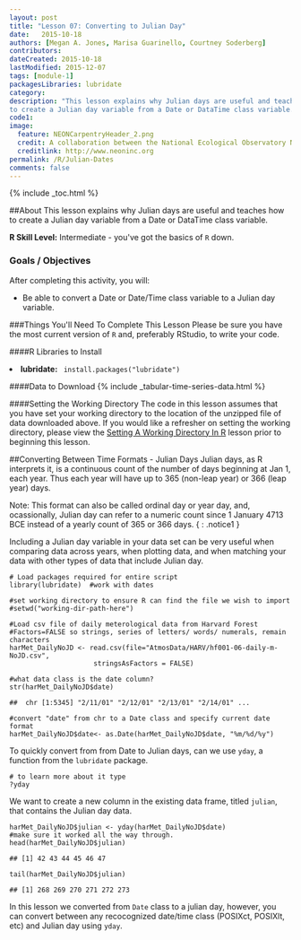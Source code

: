 ```yaml
---
layout: post
title: "Lesson 07: Converting to Julian Day"
date:   2015-10-18
authors: [Megan A. Jones, Marisa Guarinello, Courtney Soderberg]
contributors: 
dateCreated: 2015-10-18
lastModified: 2015-12-07
tags: [module-1]
packagesLibraries: lubridate
category: 
description: "This lesson explains why Julian days are useful and teaches how
to create a Julian day variable from a Date or DataTime class variable."
code1:
image:
  feature: NEONCarpentryHeader_2.png
  credit: A collaboration between the National Ecological Observatory Network (NEON) and Data Carpentry
  creditlink: http://www.neoninc.org
permalink: /R/Julian-Dates
comments: false
---
```


{% include _toc.html %}

##About
This lesson explains why Julian days are useful and teaches how to create a
Julian day variable from a Date or DataTime class variable.

**R Skill Level:** Intermediate - you've got the basics of `R` down.

<div id="objectives" markdown="1">

### Goals / Objectives
After completing this activity, you will:

 * Be able to convert a Date or Date/Time class variable to a Julian day variable.

###Things You'll Need To Complete This Lesson
Please be sure you have the most current version of `R` and, preferably
RStudio, to write your code.

####R Libraries to Install
<li><strong>lubridate:</strong> <code> install.packages("lubridate")</code></li>

####Data to Download
{% include _tabular-time-series-data.html %}

####Setting the Working Directory
The code in this lesson assumes that you have set your working directory to the
location of the unzipped file of data downloaded above.  If you would like a
refresher on setting the working directory, please view the [Setting A Working Directory In R](URL "R Working Directory Lesson") lesson prior to beginning
this lesson.

</div>

##Converting Between Time Formats - Julian Days
Julian days, as R interprets it, is a continuous count of the number of days 
beginning at Jan 1, each year. Thus each year will have up to 365 (non-leap year)
or 366 (leap year) days. 

Note: This format can also be called ordinal day or year day, and, ocassionally,
Julian day can refer to a numeric count since 1 January 4713 BCE instead of a
yearly count of 365 or 366 days.
{ : .notice1 }

Including a Julian day variable in your data set can be very useful when
comparing data across years, when plotting data, and when matching your data
with other types of data that include Julian day.  


    # Load packages required for entire script
    library(lubridate)  #work with dates
    
    #set working directory to ensure R can find the file we wish to import
    #setwd("working-dir-path-here")
    
    #Load csv file of daily meterological data from Harvard Forest
    #Factors=FALSE so strings, series of letters/ words/ numerals, remain characters
    harMet_DailyNoJD <- read.csv(file="AtmosData/HARV/hf001-06-daily-m-NoJD.csv",
                         stringsAsFactors = FALSE)
    
    #what data class is the date column? 
    str(harMet_DailyNoJD$date)

    ##  chr [1:5345] "2/11/01" "2/12/01" "2/13/01" "2/14/01" ...

    #convert "date" from chr to a Date class and specify current date format
    harMet_DailyNoJD$date<- as.Date(harMet_DailyNoJD$date, "%m/%d/%y")

To quickly convert from from Date to Julian days, can we use `yday`, a 
function from the `lubridate` package. 


    # to learn more about it type
    ?yday

We want to create a new column in the existing data frame, titled `julian`, that
contains the Julian day data.  


    harMet_DailyNoJD$julian <- yday(harMet_DailyNoJD$date)  
    #make sure it worked all the way through. 
    head(harMet_DailyNoJD$julian) 

    ## [1] 42 43 44 45 46 47

    tail(harMet_DailyNoJD$julian)

    ## [1] 268 269 270 271 272 273

In this lesson we converted from `Date` class to a julian day, however, you can
convert between any recocognized date/time class (POSIXct, POSIXlt, etc) and
Julian day using `yday`.  


